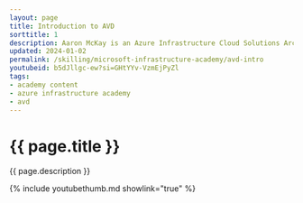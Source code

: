 ```yaml
---
layout: page
title: Introduction to AVD
sorttitle: 1
description: Aaron McKay is an Azure Infrastructure Cloud Solutions Architect, working with partners to develop and sell virtual desktop solutions. In this episode, Aaron McKay & Jeff Stoffel introduce “Azure Virtual Desktop," formerly "Windows Virtual Desktop". We will cover the latest updates, and how you, our valued Microsoft partners, can leverage these new capabilities.
updated: 2024-01-02
permalink: /skilling/microsoft-infrastructure-academy/avd-intro
youtubeid: b5dJllgc-ew?si=GHtYYv-VzmEjPyZl
tags: 
- academy content
- azure infrastructure academy
- avd
---
```


# {{ page.title }}

{{ page.description }}

{% include youtubethumb.md showlink="true" %}